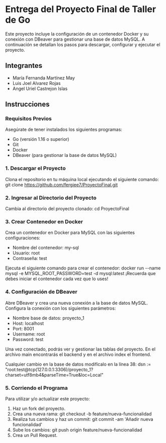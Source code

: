 # Entrega del Proyecto Final de Taller de Go

Este proyecto incluye la configuración de un contenedor Docker y su conexión con DBeaver para gestionar una base de datos MySQL. A continuación se detallan los pasos para descargar, configurar y ejecutar el proyecto.

## Integrantes
- María Fernanda Martínez May
- Luis Joel Alvarez Rojas
- Angel Uriel Castrejon Islas


## Instrucciones

### Requisitos Previos
Asegúrate de tener instalados los siguientes programas:
- Go (versión 1.16 o superior)
- Git
- Docker
- DBeaver (para gestionar la base de datos MySQL)

### 1. Descargar el Proyecto
Clona el repositorio en tu máquina local ejecutando el siguiente comando:
git clone https://github.com/fergiee7/ProyectoFinal.git

### 2. Ingresar al Directorio del Proyecto
Cambia al directorio del proyecto clonado:
cd ProyectoFinal

### 3. Crear Contenedor en Docker
Crea un contenedor en Docker para MySQL con las siguientes configuraciones:
- Nombre del contenedor: my-sql
- Usuario: root
- Contraseña: test

Ejecuta el siguiente comando para crear el contenedor:
docker run --name mysql -e MYSQL_ROOT_PASSWORD=test -d mysql:latest
¡Recuerda que debes iniciar el contenedor cada vez que lo uses!

### 4. Configuración de DBeaver
Abre DBeaver y crea una nueva conexión a la base de datos MySQL. Configura la conexión con los siguientes parámetros:
- Nombre base de datos: proyecto_1
- Host: localhost
- Port: 8001
- Username: root
- Password: test

Una vez conectado, podrás ver y gestionar las tablas del proyecto. En el archivo main encontrarás el backend y en el archivo index el frontend.

Cualquier cambio en la base de datos modifícalo en la línea 38:
dsn := "root:test@tcp(127.0.0.1:3306)/proyecto_1?charset=utf8mb4&parseTime=True&loc=Local"

### 5. Corriendo el Programa
Para utilizar y/o actualizar este proyecto:
1. Haz un fork del proyecto.
2. Crea una nueva rama:
git checkout -b feature/nueva-funcionalidad
3. Realiza tus cambios y haz un commit:
git commit -am 'Añadir nueva funcionalidad'
4. Sube los cambios:
git push origin feature/nueva-funcionalidad
5. Crea un Pull Request.
